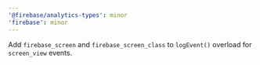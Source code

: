 ```yaml
---
'@firebase/analytics-types': minor
'firebase': minor
---
```


Add `firebase_screen` and `firebase_screen_class` to `logEvent()` overload for `screen_view` events.

